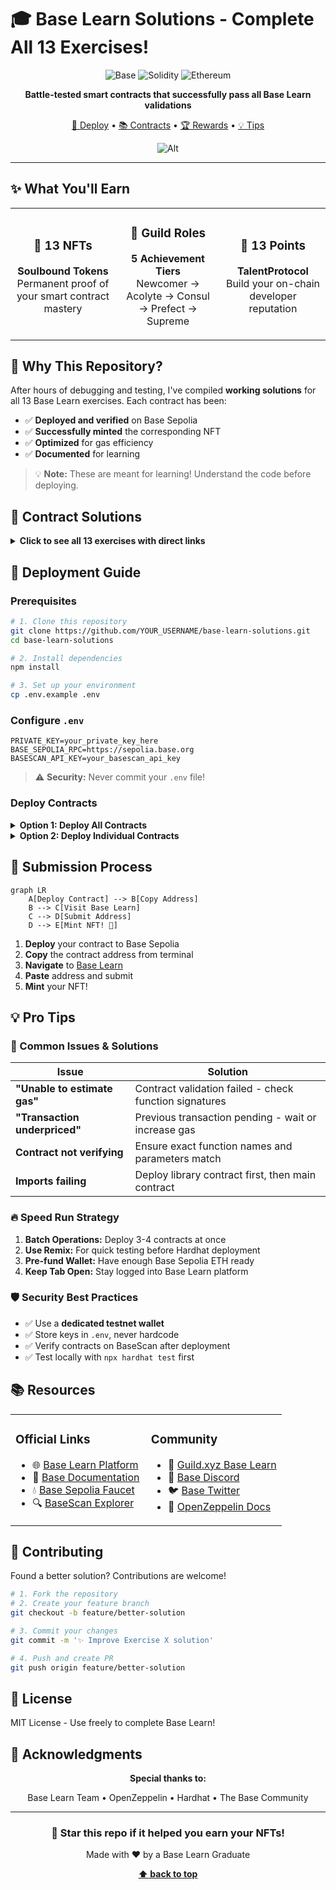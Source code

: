 # 🎓 Base Learn Solutions - Complete All 13 Exercises!

<div align="center">

![Base](https://img.shields.io/badge/Base-0052FF?style=for-the-badge&logo=coinbase&logoColor=white)
![Solidity](https://img.shields.io/badge/Solidity-363636?style=for-the-badge&logo=solidity&logoColor=white)
![Ethereum](https://img.shields.io/badge/Ethereum-3C3C3D?style=for-the-badge&logo=ethereum&logoColor=white)

**Battle-tested smart contracts that successfully pass all Base Learn validations**

[🚀 Deploy](#-deployment-guide) • [📚 Contracts](#-contract-solutions) • [🏆 Rewards](#-what-youll-earn) • [💡 Tips](#-pro-tips)

![Alt](https://repobeats.axiom.co/api/embed/7db35c0ab9d4ada6d5c46400d30749568919edac.svg "Repobeats analytics image")

</div>

---

## ✨ What You'll Earn

<table>
<tr>
<td width="33%" align="center">

### 🏅 13 NFTs
**Soulbound Tokens**  
Permanent proof of your smart contract mastery

</td>
<td width="33%" align="center">

### 👑 Guild Roles
**5 Achievement Tiers**  
Newcomer → Acolyte → Consul → Prefect → Supreme

</td>
<td width="33%" align="center">

### 💎 13 Points
**TalentProtocol**  
Build your on-chain developer reputation

</td>
</tr>
</table>

## 🎯 Why This Repository?

After hours of debugging and testing, I've compiled **working solutions** for all 13 Base Learn exercises. Each contract has been:

- ✅ **Deployed and verified** on Base Sepolia
- ✅ **Successfully minted** the corresponding NFT
- ✅ **Optimized** for gas efficiency
- ✅ **Documented** for learning

> 💡 **Note:** These are meant for learning! Understand the code before deploying.

## 📁 Contract Solutions

<details>
<summary><b>Click to see all 13 exercises with direct links</b></summary>

| # | Exercise | Contract | Quest Link | Key Concepts |
|---|----------|----------|------------|--------------|
| 01 | **Basic Math** | `BasicMath.sol` | [🔗 Quest](https://docs.base.org/base-learn/docs/contracts-and-basic-functions/basic-functions-exercise) | Overflow-safe arithmetic, error handling |
| 02 | **Control Structures** | `ControlStructures.sol` | [🔗 Quest](https://docs.base.org/base-learn/docs/control-structures/control-structures-exercise) | FizzBuzz, time-based logic, custom errors |
| 03 | **Storage** | `EmployeeStorage.sol` | [🔗 Quest](https://docs.base.org/base-learn/docs/storage/storage-exercise) | Storage optimization, packing, memory vs storage |
| 04 | **Arrays** | `FavoriteRecords.sol` | [🔗 Quest](https://docs.base.org/base-learn/docs/arrays/arrays-exercise) | Dynamic arrays, array manipulation |
| 05 | **Mappings** | `FavoriteRecords.sol` | [🔗 Quest](https://docs.base.org/base-learn/docs/mappings/mappings-exercise) | Mapping operations, nested mappings |
| 06 | **Inheritance** | `InheritanceContracts.sol` | [🔗 Quest](https://docs.base.org/base-learn/docs/inheritance/inheritance-exercise) | Contract inheritance, virtual/override |
| 07 | **Structs** | `GarageManager.sol` | [🔗 Quest](https://docs.base.org/base-learn/docs/structs/structs-exercise) | Custom data structures, struct arrays |
| 08 | **Error Triage** | `ErrorTriageExercise.sol` | [🔗 Quest](https://docs.base.org/base-learn/docs/error-triage/error-triage-exercise) | Debugging, error patterns, assembly |
| 09 | **New Keyword** | `AddressBookFactory.sol` | [🔗 Quest](https://docs.base.org/base-learn/docs/new-keyword/new-keyword-exercise) | Factory pattern, contract deployment |
| 10 | **Imports** | `ImportsExercise.sol` | [🔗 Quest](https://docs.base.org/base-learn/docs/imports/imports-exercise) | Libraries, code reuse, using for |
| 11 | **ERC-721** | `HaikuNFT.sol` | [🔗 Quest](https://docs.base.org/base-learn/docs/erc-721-token/erc-721-exercise) | NFT standard, OpenZeppelin, minting |
| 12 | **Minimal Token** | `UnburnableToken.sol` | [🔗 Quest](https://docs.base.org/base-learn/docs/minimal-tokens/minimal-tokens-exercise) | Basic token mechanics, transfers |
| 13 | **ERC-20** | `WeightedVoting.sol` | [🔗 Quest](https://docs.base.org/base-learn/docs/erc-20-token/erc-20-exercise) | Governance token, voting mechanics |

</details>

## 🚀 Deployment Guide

### Prerequisites

```bash
# 1. Clone this repository
git clone https://github.com/YOUR_USERNAME/base-learn-solutions.git
cd base-learn-solutions

# 2. Install dependencies
npm install

# 3. Set up your environment
cp .env.example .env
```

### Configure `.env`

```env
PRIVATE_KEY=your_private_key_here
BASE_SEPOLIA_RPC=https://sepolia.base.org
BASESCAN_API_KEY=your_basescan_api_key
```

> ⚠️ **Security:** Never commit your `.env` file!

### Deploy Contracts

<details>
<summary><b>Option 1: Deploy All Contracts</b></summary>

```bash
npx hardhat compile
npx hardhat run scripts/deploy-all.ts --network baseSepolia
```

</details>

<details>
<summary><b>Option 2: Deploy Individual Contracts</b></summary>

```bash
# Compile first
npx hardhat compile

# Then deploy specific contract
npx hardhat run scripts/deploy-01-basicmath.ts --network baseSepolia
```

</details>

## 📝 Submission Process

```mermaid
graph LR
    A[Deploy Contract] --> B[Copy Address]
    B --> C[Visit Base Learn]
    C --> D[Submit Address]
    D --> E[Mint NFT! 🎉]
```

1. **Deploy** your contract to Base Sepolia
2. **Copy** the contract address from terminal
3. **Navigate** to [Base Learn](https://docs.base.org/base-learn/docs/welcome)
4. **Paste** address and submit
5. **Mint** your NFT!

## 💡 Pro Tips

### 🎯 Common Issues & Solutions

| Issue | Solution |
|-------|----------|
| **"Unable to estimate gas"** | Contract validation failed - check function signatures |
| **"Transaction underpriced"** | Previous transaction pending - wait or increase gas |
| **Contract not verifying** | Ensure exact function names and parameters match |
| **Imports failing** | Deploy library contract first, then main contract |

### 🔥 Speed Run Strategy

1. **Batch Operations:** Deploy 3-4 contracts at once
2. **Use Remix:** For quick testing before Hardhat deployment
3. **Pre-fund Wallet:** Have enough Base Sepolia ETH ready
4. **Keep Tab Open:** Stay logged into Base Learn platform

### 🛡️ Security Best Practices

- ✅ Use a **dedicated testnet wallet**
- ✅ Store keys in `.env`, never hardcode
- ✅ Verify contracts on BaseScan after deployment
- ✅ Test locally with `npx hardhat test` first

## 📚 Resources

<table>
<tr>
<td width="50%">

### Official Links
- 🌐 [Base Learn Platform](https://docs.base.org/base-learn/docs/welcome)
- 🔗 [Base Documentation](https://docs.base.org/)
- 💧 [Base Sepolia Faucet](https://www.coinbase.com/faucets/base-ethereum-goerli-faucet)
- 🔍 [BaseScan Explorer](https://sepolia.basescan.org)

</td>
<td width="50%">

### Community
- 🏰 [Guild.xyz Base Learn](https://guild.xyz/base)
- 💬 [Base Discord](https://discord.gg/base)
- 🐦 [Base Twitter](https://twitter.com/base)
- 📖 [OpenZeppelin Docs](https://docs.openzeppelin.com/)

</td>
</tr>
</table>

## 🤝 Contributing

Found a better solution? Contributions are welcome!

```bash
# 1. Fork the repository
# 2. Create your feature branch
git checkout -b feature/better-solution

# 3. Commit your changes
git commit -m '✨ Improve Exercise X solution'

# 4. Push and create PR
git push origin feature/better-solution
```

## 📜 License

MIT License - Use freely to complete Base Learn!

## 🙏 Acknowledgments

<div align="center">

**Special thanks to:**

Base Learn Team • OpenZeppelin • Hardhat • The Base Community

---

### 🌟 Star this repo if it helped you earn your NFTs!

Made with ❤️ by a Base Learn Graduate

**[⬆ back to top](#-base-learn-solutions---complete-all-13-exercises)**

</div>
